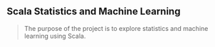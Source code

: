 Scala Statistics and Machine Learning
-------------------------------------
>The purpose of the project is to explore statistics and machine learning using Scala.